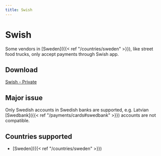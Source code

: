 ```yaml
---
title: Swish
---
```


# Swish
Some vendors in [Sweden]({{< ref "/countries/sweden" >}}), like street food trucks, only accept payments through Swish app.

## Download
[Swish - Private](https://www.swish.nu/private)

## Major issue
Only Swedish accounts in Swedish banks are supported, e.g. Latvian [Swedbank]({{< ref "/payments/cards#swedbank" >}}) accounts are not compatible.

## Countries supported
- [Sweden]({{< ref "/countries/sweden" >}})
